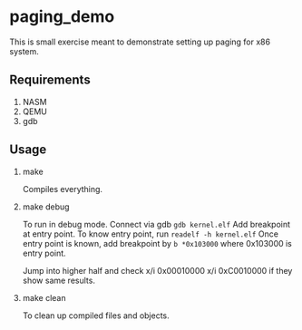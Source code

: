 # paging_demo

This is small exercise meant to demonstrate setting up paging for x86 system.

## Requirements
1. NASM
2. QEMU
3. gdb

## Usage
1. make

    Compiles everything.

2. make debug

    To run in debug mode.
    Connect via gdb
    `gdb kernel.elf`
    Add breakpoint at entry point.
    To know entry point, run
    `readelf -h kernel.elf`
    Once entry point is known, add breakpoint by
    `b *0x103000`
    where 0x103000 is entry point.

    Jump into higher half and check
    x/i 0x00010000
    x/i 0xC0010000
    if they show same results.

3. make clean

    To clean up compiled files and objects.

